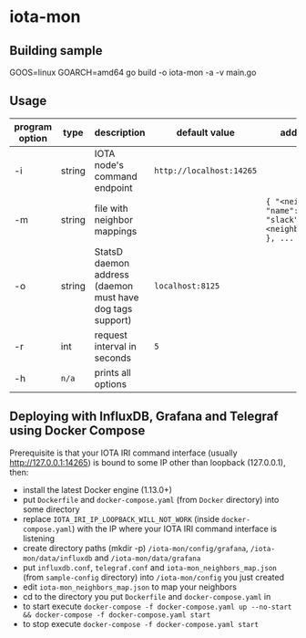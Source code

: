 # iota-mon

## Building sample

GOOS=linux GOARCH=amd64 go build -o iota-mon -a -v main.go

## Usage

program option | type | description | default value | additional description
-------------- | ---- | ----------- | ------------- | ----------------------
-i | string | IOTA node's command endpoint | `http://localhost:14265`
-m | string | file with neighbor mappings || `{ "<neighbor1_address>": { "name": "<neighbor1_name>", "slack": "<neighbor1_slack_username>" }, ... }`
-o | string | StatsD daemon address (daemon must have dog tags support) | `localhost:8125`
-r | int | request interval in seconds | `5`
-h | `n/a` | prints all options

## Deploying with InfluxDB, Grafana and Telegraf using Docker Compose

Prerequisite is that your IOTA IRI command interface (usually http://127.0.0.1:14265) is bound to some IP other than loopback (127.0.0.1), then:  
- install the latest Docker engine (1.13.0+) 
- put `Dockerfile` and `docker-compose.yaml` (from `Docker` directory) into some directory
- replace `IOTA_IRI_IP_LOOPBACK_WILL_NOT_WORK` (inside `docker-compose.yaml`) with the IP where your IOTA IRI command interface is listening
- create directory paths (mkdir -p) `/iota-mon/config/grafana`, `/iota-mon/data/influxdb` and `/iota-mon/data/grafana`
- put `influxdb.conf`, `telegraf.conf` and `iota-mon_neighbors_map.json` (from `sample-config` directory) into `/iota-mon/config` you just created
- edit `iota-mon_neighbors_map.json` to map your neighbors
- cd to the directory you put `Dockerfile` and `docker-compose.yaml` in
- to start execute `docker-compose -f docker-compose.yaml up --no-start && docker-compose -f docker-compose.yaml start`
- to stop execute `docker-compose -f docker-compose.yaml start`
